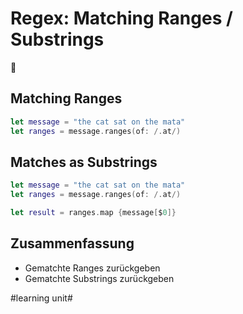 # Regex: Matching Ranges / Substrings
🧿

## Matching Ranges

```swift
let message = "the cat sat on the mata"
let ranges = message.ranges(of: /.at/)
```

## Matches as Substrings

```swift
let message = "the cat sat on the mata"
let ranges = message.ranges(of: /.at/)

let result = ranges.map {message[$0]}
```

## Zusammenfassung
- Gematchte Ranges zurückgeben
- Gematchte Substrings zurückgeben


#learning unit#